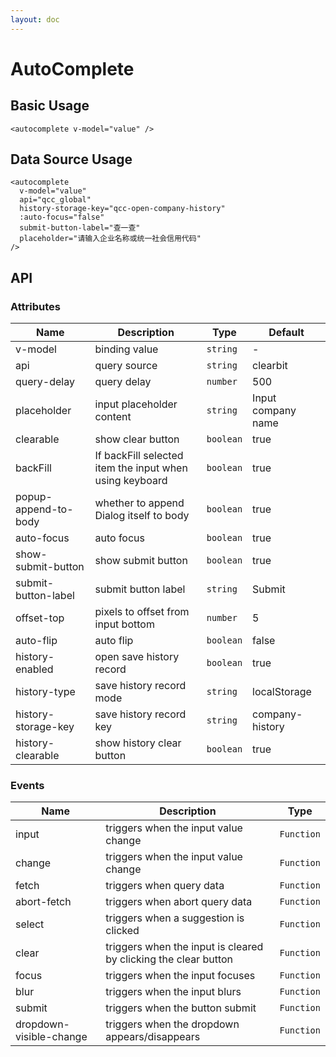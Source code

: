 ```yaml
---
layout: doc
---
```


<el-backtop></el-backtop>

# AutoComplete

<script setup lang="ts">
import { getCurrentInstance, ref, onMounted } from 'vue';
import '@company-ui/style';

const app = getCurrentInstance();

const apiType = ref('clearbit');

const value1 = ref('');
const value2 = ref('');
onMounted(() => {
})
</script>

## Basic Usage

<autocomplete
v-model="value1"
placeholder="Input company name"
/>

```vue
<autocomplete v-model="value" />
```

## Data Source Usage

<autocomplete
v-model="value2"
api="qcc_global"
history-storage-key="qcc-open-company-history"
:auto-focus="false"
submit-button-label="查一查"
placeholder="请输入企业名称或统一社会信用代码"
/>

```vue
<autocomplete
  v-model="value"
  api="qcc_global"
  history-storage-key="qcc-open-company-history"
  :auto-focus="false"
  submit-button-label="查一查"
  placeholder="请输入企业名称或统一社会信用代码"
/>
```

## API

### Attributes

| Name | Description | Type | Default |
| --- | --- | --- | --- |
| v-model | binding value | `string` | - |
| api | query source | `string` | clearbit |
| query-delay | query delay | `number` | 500 |
| placeholder | input placeholder content | `string` | Input company name |
| clearable | show clear button | `boolean` | true |
| backFill | If backFill selected item the input when using keyboard | `boolean` | true |
| popup-append-to-body | whether to append Dialog itself to body | `boolean` | true |
| auto-focus | auto focus | `boolean` | true |
| show-submit-button | show submit button | `boolean` | true |
| submit-button-label | submit button label | `string` | Submit |
| offset-top | pixels to offset from input bottom | `number` | 5 |
| auto-flip | auto flip | `boolean` | false |
| history-enabled | open save history record | `boolean` | true |
| history-type | save history record mode | `string` | localStorage |
| history-storage-key | save history record key | `string` | company-history |
| history-clearable | show history clear button | `boolean` | true |

### Events

| Name | Description | Type |
| --- | --- | --- |
| input | triggers when the input value change | `Function` |
| change | triggers when the input value change | `Function` |
| fetch | triggers when query data | `Function` |
| abort-fetch | triggers when abort query data | `Function` |
| select | triggers when a suggestion is clicked | `Function` |
| clear | triggers when the input is cleared by clicking the clear button | `Function` |
| focus | triggers when the input focuses | `Function` |
| blur | triggers when the input blurs | `Function` |
| submit | triggers when the button submit | `Function` |
| dropdown-visible-change | triggers when the dropdown appears/disappears | `Function` |
